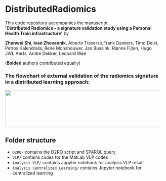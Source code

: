# DistributedRadiomics

This code repository accompanies the manuscript  
__'Distributed Radiomics - a signature validation study using a Personal Health Train infrastructure'__
by
  
__Zhenwei Shi, Ivan Zhovannik__, Alberto Traverso,Frank Dankers, Timo Deist, Petros Kalendralis, Rene Monshouwer, Jan Bussink, Rianne Fijten, Hugo JWL Aerts, Andre Dekker, Leonard Wee

(__Bolded__ authors contributed equally)

### The flowchart of external validation of the radiomics signature in a distributed learning approach:

<img src="https://user-images.githubusercontent.com/17007301/49510185-bd007f80-f887-11e8-8f42-ae015f63388f.png " width="650" height="120">

## Folder structure
- `D2RQ/` contains the D2RQ script and SPARQL query
- `VLP/` contains codes for the MatLab VLP codes
- `Analysis VLP/` contains Jupyter notebook for analysis VLP result
- `Analysis Centralized Learning/` contains Jupyter notebook for centralized learning